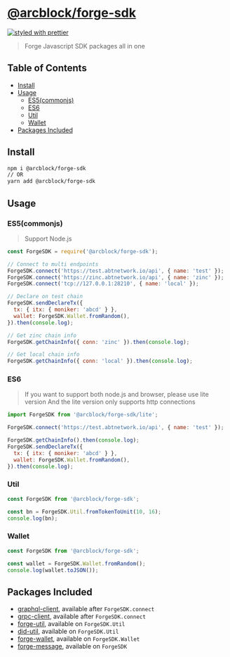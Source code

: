 # [**@arcblock/forge-sdk**](https://github.com/arcblock/forge-js)

[![styled with prettier](https://img.shields.io/badge/styled_with-prettier-ff69b4.svg)](https://github.com/prettier/prettier)

> Forge Javascript SDK packages all in one


## Table of Contents

* [Install](#install)
* [Usage](#usage)
  * [ES5(commonjs)](#es5commonjs)
  * [ES6](#es6)
  * [Util](#util)
  * [Wallet](#wallet)
* [Packages Included](#packages-included)


## Install

```sh
npm i @arcblock/forge-sdk
// OR
yarn add @arcblock/forge-sdk
```


## Usage

### ES5(commonjs)

> Support Node.js

```js
const ForgeSDK = require('@arcblock/forge-sdk');

// Connect to multi endpoints
ForgeSDK.connect('https://test.abtnetwork.io/api', { name: 'test' });
ForgeSDK.connect('https://zinc.abtnetwork.io/api', { name: 'zinc' });
ForgeSDK.connect('tcp://127.0.0.1:28210', { name: 'local' });

// Declare on test chain
ForgeSDK.sendDeclareTx({
  tx: { itx: { moniker: 'abcd' } },
  wallet: ForgeSDK.Wallet.fromRandom(),
}).then(console.log);

// Get zinc chain info
ForgeSDK.getChainInfo({ conn: 'zinc' }).then(console.log);

// Get local chain info
ForgeSDK.getChainInfo({ conn: 'local' }).then(console.log);
```

### ES6

> If you want to support both node.js and browser, please use lite version
> And the lite version only supports http connections

```js
import ForgeSDK from '@arcblock/forge-sdk/lite';

ForgeSDK.connect('https://test.abtnetwork.io/api', { name: 'test' });

ForgeSDK.getChainInfo().then(console.log);
ForgeSDK.sendDeclareTx({
  tx: { itx: { moniker: 'abcd' } },
  wallet: ForgeSDK.Wallet.fromRandom(),
}).then(console.log);
```

### Util

```javascript
const ForgeSDK from '@arcblock/forge-sdk';

const bn = ForgeSDK.Util.fromTokenToUnit(10, 16);
console.log(bn);
```

### Wallet

```javascript
const ForgeSDK from '@arcblock/forge-sdk';

const wallet = ForgeSDK.Wallet.fromRandom();
console.log(wallet.toJSON());
```


## Packages Included

* [graphql-client](https://www.npmjs.com/package/@arcblock/graphql-client), available after `ForgeSDK.connect`
* [grpc-client](https://www.npmjs.com/package/@arcblock/grpc-client), available after `ForgeSDK.connect`
* [forge-util](https://www.npmjs.com/package/@arcblock/forge-util), available on `ForgeSDK.Util`
* [did-util](https://www.npmjs.com/package/@arcblock/did-util), available on `ForgeSDK.Util`
* [forge-wallet](https://www.npmjs.com/package/@arcblock/forge-wallet), available on `ForgeSDK.Wallet`
* [forge-message](https://www.npmjs.com/package/@arcblock/forge-message), available on `ForgeSDK`
